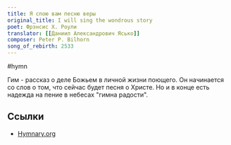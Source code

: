```yaml
---
title: Я спою вам песню веры
original_title: I will sing the wondrous story
poet: Фрэнсис Х. Роули
translator: [[Даниил Александрович Ясько]]
composer: Peter P. Bilhorn
song_of_rebirth: 2533
---
```


#hymn

Гим - рассказ о деле Божьем в личной жизни поющего. Он начинается со слов о том, что сейчас будет песня о Христе. Но и в конце есть надежда на пение в небесах "гимна радости".

## Ссылки

- [Hymnary.org](https://hymnary.org/text/i_will_sing_the_wondrous_story_of_the)
